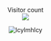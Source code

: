 <p align="center"> 
  Visitor count<br>
  <img src="https://profile-counter.glitch.me/lcylmhlcy/count.svg" />
</p>
<p  align="center">
  <img src="https://github-readme-stats.vercel.app/api?username=lcylmhlcy&show_icons=true&locale=en" alt="lcylmhlcy" />
</p>

<!--
**lcylmhlcy/lcylmhlcy** is a ✨ _special_ ✨ repository because its `README.md` (this file) appears on your GitHub profile.
### Hi there 👋

Here are some ideas to get you started:

- 🔭 I’m currently working on ...
- 🌱 I’m currently learning ...
- 👯 I’m looking to collaborate on ...
- 🤔 I’m looking for help with ...
- 💬 Ask me about ...
- 📫 How to reach me: ...
- 😄 Pronouns: ...
- ⚡ Fun fact: ...
-->
